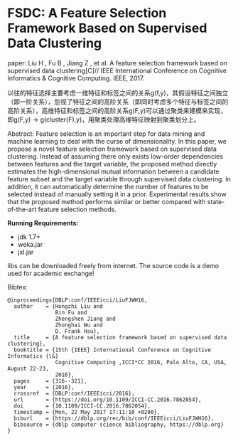 # FSDC: A Feature Selection Framework Based on Supervised  Data Clustering

paper: 
Liu H , Fu B , Jiang Z , et al. A feature selection framework based on supervised data clustering[C]// IEEE International Conference on Cognitive Informatics & Cognitive Computing. IEEE, 2017.

以往的特征选择主要考虑一维特征和标签之间的关系g(f,y)，其假设特征之间独立（即一阶关系），忽视了特征之间的高阶关系（即同时考虑多个特征与标签之间的高阶关系），高维特征和标签之间的高阶关系g(F,y)可以通过聚类来建模来实现，即g(F,y) -> g(cluster(F),y)，用聚类处理高维特征映射到聚类划分上。

Abstract:
Feature selection is an important step for data mining and machine learning to deal with the curse of dimensionality. In this paper, we propose a novel feature selection framework based on supervised data clustering. Instead of assuming there only exists low-order dependencies between features and the target variable, the proposed method directly estimates the high-dimensional mutual information between a candidate feature subset and the target variable through supervised data clustering. In addition, it can automatically determine the number of features to be selected instead of manually setting it in a prior. Experimental results show that the proposed method performs similar or better compared with state-of-the-art feature selection methods.

**Running Requirements:**
* jdk 1.7+
* weka.jar
* jxl.jar

libs can be downloaded freely from internet.
The source code is a demo used for academic exchange!


Bibtex:
```
@inproceedings{DBLP:conf/IEEEicci/LiuFJWH16,
  author    = {Hongzhi Liu and
               Bin Fu and
               Zhengshen Jiang and
               Zhonghai Wu and
               D. Frank Hsu},
  title     = {A feature selection framework based on supervised data clustering},
  booktitle = {15th {IEEE} International Conference on Cognitive Informatics {\&}
               Cognitive Computing ,ICCI*CC 2016, Palo Alto, CA, USA, August 22-23,
               2016},
  pages     = {316--321},
  year      = {2016},
  crossref  = {DBLP:conf/IEEEicci/2016},
  url       = {https://doi.org/10.1109/ICCI-CC.2016.7862054},
  doi       = {10.1109/ICCI-CC.2016.7862054},
  timestamp = {Mon, 22 May 2017 17:11:10 +0200},
  biburl    = {https://dblp.org/rec/bib/conf/IEEEicci/LiuFJWH16},
  bibsource = {dblp computer science bibliography, https://dblp.org}
}
```
